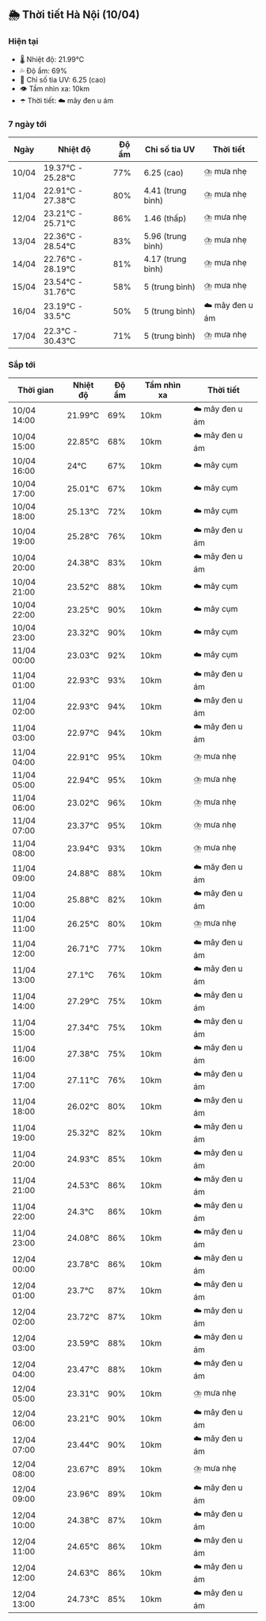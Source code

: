 ## 🌦️ Thời tiết Hà Nội (10/04)

### Hiện tại

- 🌡️ Nhiệt độ: 21.99℃
- 💦 Độ ẩm: 69%
- 🌟 Chỉ số tia UV: 6.25 (cao)
- 👁️ Tầm nhìn xa: 10km
- ☂️ Thời tiết: ☁️ mây đen u ám

### 7 ngày tới

| Ngày | Nhiệt độ | Độ ẩm | Chỉ số tia UV | Thời tiết |
| --- | --- | --- | --- | --- |
| 10/04 | 19.37℃ - 25.28℃ | 77% | 6.25 (cao) | ⛈️ mưa nhẹ |
| 11/04 | 22.91℃ - 27.38℃ | 80% | 4.41 (trung bình) | ⛈️ mưa nhẹ |
| 12/04 | 23.21℃ - 25.71℃ | 86% | 1.46 (thấp) | ⛈️ mưa nhẹ |
| 13/04 | 22.36℃ - 28.54℃ | 83% | 5.96 (trung bình) | ⛈️ mưa nhẹ |
| 14/04 | 22.76℃ - 28.19℃ | 81% | 4.17 (trung bình) | ⛈️ mưa nhẹ |
| 15/04 | 23.54℃ - 31.76℃ | 58% | 5 (trung bình) | ⛈️ mưa nhẹ |
| 16/04 | 23.19℃ - 33.5℃ | 50% | 5 (trung bình) | ☁️ mây đen u ám |
| 17/04 | 22.3℃ - 30.43℃ | 71% | 5 (trung bình) | ⛈️ mưa nhẹ |

### Sắp tới

| Thời gian | Nhiệt độ | Độ ẩm | Tầm nhìn xa | Thời tiết |
| --- | --- | --- | --- | --- |
| 10/04 14:00 | 21.99℃ | 69% | 10km | ☁️ mây đen u ám |
| 10/04 15:00 | 22.85℃ | 68% | 10km | ☁️ mây đen u ám |
| 10/04 16:00 | 24℃ | 67% | 10km | ☁️ mây cụm |
| 10/04 17:00 | 25.01℃ | 67% | 10km | ☁️ mây cụm |
| 10/04 18:00 | 25.13℃ | 72% | 10km | ☁️ mây cụm |
| 10/04 19:00 | 25.28℃ | 76% | 10km | ☁️ mây đen u ám |
| 10/04 20:00 | 24.38℃ | 83% | 10km | ☁️ mây đen u ám |
| 10/04 21:00 | 23.52℃ | 88% | 10km | ☁️ mây cụm |
| 10/04 22:00 | 23.25℃ | 90% | 10km | ☁️ mây cụm |
| 10/04 23:00 | 23.32℃ | 90% | 10km | ☁️ mây cụm |
| 11/04 00:00 | 23.03℃ | 92% | 10km | ☁️ mây cụm |
| 11/04 01:00 | 22.93℃ | 93% | 10km | ☁️ mây đen u ám |
| 11/04 02:00 | 22.93℃ | 94% | 10km | ☁️ mây đen u ám |
| 11/04 03:00 | 22.97℃ | 94% | 10km | ☁️ mây đen u ám |
| 11/04 04:00 | 22.91℃ | 95% | 10km | ⛈️ mưa nhẹ |
| 11/04 05:00 | 22.94℃ | 95% | 10km | ⛈️ mưa nhẹ |
| 11/04 06:00 | 23.02℃ | 96% | 10km | ⛈️ mưa nhẹ |
| 11/04 07:00 | 23.37℃ | 95% | 10km | ⛈️ mưa nhẹ |
| 11/04 08:00 | 23.94℃ | 93% | 10km | ⛈️ mưa nhẹ |
| 11/04 09:00 | 24.88℃ | 88% | 10km | ☁️ mây đen u ám |
| 11/04 10:00 | 25.88℃ | 82% | 10km | ☁️ mây đen u ám |
| 11/04 11:00 | 26.25℃ | 80% | 10km | ⛈️ mưa nhẹ |
| 11/04 12:00 | 26.71℃ | 77% | 10km | ☁️ mây đen u ám |
| 11/04 13:00 | 27.1℃ | 76% | 10km | ☁️ mây đen u ám |
| 11/04 14:00 | 27.29℃ | 75% | 10km | ☁️ mây đen u ám |
| 11/04 15:00 | 27.34℃ | 75% | 10km | ☁️ mây đen u ám |
| 11/04 16:00 | 27.38℃ | 75% | 10km | ☁️ mây đen u ám |
| 11/04 17:00 | 27.11℃ | 76% | 10km | ☁️ mây đen u ám |
| 11/04 18:00 | 26.02℃ | 80% | 10km | ☁️ mây đen u ám |
| 11/04 19:00 | 25.32℃ | 82% | 10km | ☁️ mây đen u ám |
| 11/04 20:00 | 24.93℃ | 85% | 10km | ☁️ mây đen u ám |
| 11/04 21:00 | 24.53℃ | 86% | 10km | ☁️ mây đen u ám |
| 11/04 22:00 | 24.3℃ | 86% | 10km | ☁️ mây đen u ám |
| 11/04 23:00 | 24.08℃ | 86% | 10km | ☁️ mây đen u ám |
| 12/04 00:00 | 23.78℃ | 86% | 10km | ☁️ mây đen u ám |
| 12/04 01:00 | 23.7℃ | 87% | 10km | ☁️ mây đen u ám |
| 12/04 02:00 | 23.72℃ | 87% | 10km | ☁️ mây đen u ám |
| 12/04 03:00 | 23.59℃ | 88% | 10km | ☁️ mây đen u ám |
| 12/04 04:00 | 23.47℃ | 88% | 10km | ☁️ mây đen u ám |
| 12/04 05:00 | 23.31℃ | 90% | 10km | ⛈️ mưa nhẹ |
| 12/04 06:00 | 23.21℃ | 90% | 10km | ☁️ mây đen u ám |
| 12/04 07:00 | 23.44℃ | 90% | 10km | ☁️ mây đen u ám |
| 12/04 08:00 | 23.67℃ | 89% | 10km | ⛈️ mưa nhẹ |
| 12/04 09:00 | 23.96℃ | 89% | 10km | ☁️ mây đen u ám |
| 12/04 10:00 | 24.38℃ | 87% | 10km | ☁️ mây đen u ám |
| 12/04 11:00 | 24.65℃ | 86% | 10km | ☁️ mây đen u ám |
| 12/04 12:00 | 24.63℃ | 86% | 10km | ☁️ mây đen u ám |
| 12/04 13:00 | 24.73℃ | 85% | 10km | ☁️ mây đen u ám |
